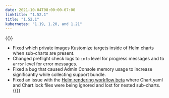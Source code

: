 ```yaml
---
date: 2021-10-04T08:00:00-07:00
linktitle: "1.52.1"
title: "1.52.1"
kubernetes: "1.19, 1.20, and 1.21"
---
```


{{<fixes>}}
 * Fixed which private images Kustomize targets inside of Helm charts when sub-charts are present.
 * Changed preflight check logs to `info` level for progress messages and to `error` level for error messages.
 * Fixed a bug that caused Admin Console memory usage to increase significantly while collecting support bundle.
 * Fixed an issue with the [Helm rendering workflow beta](/release-notes/1.47.0/) where Chart.yaml and Chart.lock files were being ignored and lost for nested sub-charts.
{{</fixes>}}
